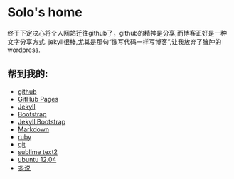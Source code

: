 # Solo's home

终于下定决心将个人网站迁往github了，github的精神是分享,而博客正好是一种文字分享方式.
jekyll很棒,尤其是那句“像写代码一样写博客”,让我放弃了臃肿的wordpress.

## 帮到我的:
- [github](https://github.com 'github')
- [GitHub Pages](http://pages.github.com 'GitHub Pages')
- [Jekyll](http://jekyllrb.com)
- [Bootstrap](http://twitter.github.io/bootstrap)
- [Jekyll Bootstrap](http://jekyllbootstrap.com)
- [Markdown](http://wowubuntu.com/markdown)
- [ruby](http://www.ruby-lang.org)
- [git](http://git-scm.com)
- [sublime text2](http://www.sublimetext.com)
- [ubuntu 12.04](http://www.ubuntu.com)
- [多说](http://duoshuo.com)